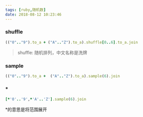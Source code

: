 ```yaml
---
tags: [ruby,随机数]
date: 2018-08-12 10:23:46
---
```


### shuffle

```ruby
(("0".."9").to_a + ("A".."Z").to_a).shuffle[0..6].to_a.join
```

> shuffle: 随机排列，中文名称是洗牌

### sample

```ruby
(("0".."9").to_a +  ("A".."Z").to_a).sample(6).join
```

### \*

```ruby
[*'0'..'9',*'A'..'Z'].sample(6).join
```

\*的意思是将范围展开
